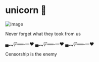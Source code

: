 # unicorn 🦄

![image](https://github.com/user-attachments/assets/8c0a6698-4926-49f2-8bbe-eb8c470e608f)

Never forget what they took from us

▄︻デ══‐一❤️
▄︻デ══‐一❤️
▄︻デ══‐一❤️

Censorship is the enemy
